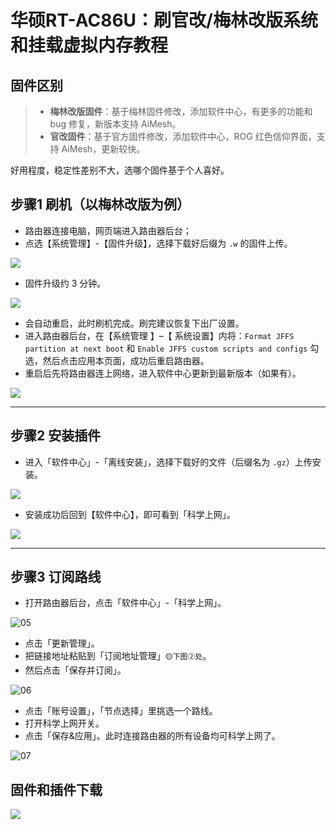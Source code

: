 # 华硕RT-AC86U：刷官改/梅林改版系统和挂载虚拟内存教程

## 固件区别

>- **梅林改版固件**：基于梅林固件修改，添加软件中心，有更多的功能和 bug 修复，新版本支持 AiMesh。
>- **官改固件**：基于官方固件修改，添加软件中心，ROG 红色信仰界面，支持 AiMesh，更新较快。

好用程度，稳定性差别不大，选哪个固件基于个人喜好。

## 步骤1 刷机（以梅林改版为例）

* 路由器连接电脑，网页端进入路由器后台；
* 点选【系统管理】-【固件升级】，选择下载好后缀为 `.w` 的固件上传。

![](pic/00.png)

* 固件升级约 3 分钟。

![](pic/01.png)

- 会自动重启，此时刷机完成。刷完建议恢复下出厂设置。
- 进入路由器后台，在【系统管理 】–【 系统设置】内将：`Format JFFS partition at next boot` 和 `Enable JFFS custom scripts and configs` 勾选，然后点击应用本页面，成功后重启路由器。
- 重启后先将路由器连上网络，进入软件中心更新到最新版本（如果有）。

![](pic/02.png)

---

## 步骤2 安装插件

* 进入「软件中心」-「离线安装」，选择下载好的文件（后缀名为 `.gz`）上传安装。

![](pic/03.png)

* 安装成功后回到【软件中心】，即可看到「科学上网」。

![](pic/04.png)

---
## 步骤3 订阅路线
* 打开路由器后台，点击「软件中心」-「科学上网」。

![05](pic/05.png)

* 点击「更新管理」。
* 把链接地址粘贴到「订阅地址管理」`🟡下图②处`。
* 然后点击「保存并订阅」。

![06](pic/06.png)

* 点击「账号设置」，「节点选择」里挑选一个路线。
* 打开科学上网开关。
* 点击「保存&应用」。此时连接路由器的所有设备均可科学上网了。

![07](pic/07.png)

## 固件和插件下载

![](pic/Q群.jpg)
